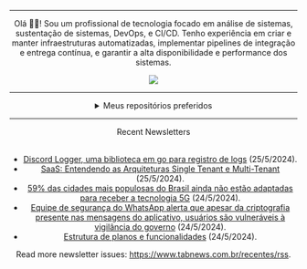 <div align="center">
<hr>
<p>Olá 👋🏾! Sou um profissional de tecnologia focado em análise de sistemas, sustentação de sistemas, DevOps, e CI/CD. Tenho experiência em criar e manter infraestruturas automatizadas, implementar pipelines de integração e entrega contínua, e garantir a alta disponibilidade e performance dos sistemas.</p>
  <img src="https://media.giphy.com/media/yAGIvCiwPJn5C/giphy.gif">
<hr>
  <details>
  <summary>Meus repositórios preferidos</summary>
  <br />
  Alguns dos meus melhores repositórios:
  <br />
<br />
  <ul><li><a href=https://github.com/RxJSVini/aluratube target="_blank" rel="noopener noreferrer">RxJSVini/aluratube</a> (<b>0</b> ✨ and <b>0</b> 🍴): Aluratube - Desenvolvido durante a imersão React da Alura no final de 2022</li><li><a href=https://github.com/RxJSVini/nlw-ia target="_blank" rel="noopener noreferrer">RxJSVini/nlw-ia</a> (<b>0</b> ✨ and <b>0</b> 🍴): Projeto desenvolvido durante a NLW IA - Usando a API da OPENAI</li>
<li>More coming soon :).</li>
</ul>
  </details>
  <hr/>
    <summary>Recent Newsletters</summary>
  <br />
  <ul>
    <li><a href=https://www.tabnews.com.br/lpalomo/discord-logger-uma-biblioteca-em-go-para-registro-de-logs target="_blank" rel="noopener noreferrer">Discord Logger, uma biblioteca em go para registro de logs</a> (25/5/2024).</li><li><a href=https://www.tabnews.com.br/IamThiagoIT/saas-entendendo-as-arquiteturas-single-tenant-e-multi-tenant target="_blank" rel="noopener noreferrer">SaaS: Entendendo as Arquiteturas Single Tenant e Multi-Tenant</a> (25/5/2024).</li><li><a href=https://www.tabnews.com.br/NewsletterOficial/59-por-cento-das-cidades-mais-populosas-do-brasil-ainda-nao-estao-adaptadas-para-receber-a-tecnologia-5g target="_blank" rel="noopener noreferrer">59% das cidades mais populosas do Brasil ainda não estão adaptadas para receber a tecnologia 5G</a> (24/5/2024).</li><li><a href=https://www.tabnews.com.br/NewsletterOficial/equipe-de-seguranca-do-whatsapp-alerta-que-apesar-da-criptografia-presente-nas-mensagens-do-aplicativo-usuarios-sao-vulneraveis-a-vigilancia-do-governo target="_blank" rel="noopener noreferrer">Equipe de segurança do WhatsApp alerta que apesar da criptografia presente nas mensagens do aplicativo, usuários são vulneráveis à vigilância do governo</a> (24/5/2024).</li><li><a href=https://www.tabnews.com.br/ownerczx/estrutura-de-planos-e-funcionalidades target="_blank" rel="noopener noreferrer">Estrutura de planos e funcionalidades</a> (24/5/2024).</li>
  </ul>
<p>Read more newsletter issues: <a href="https://www.tabnews.com.br/recentes/rss">https://www.tabnews.com.br/recentes/rss</a>.</p>
  </details>
